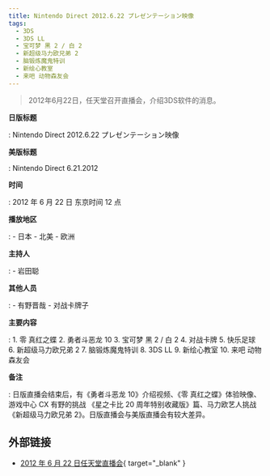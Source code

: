 ```yaml
---
title: Nintendo Direct 2012.6.22 プレゼンテーション映像
tags:
  - 3DS
  - 3DS LL
  - 宝可梦 黑 2 / 白 2
  - 新超级马力欧兄弟 2
  - 脑锻炼魔鬼特训
  - 新绘心教室
  - 来吧 动物森友会
---
```


> 2012年6月22日，任天堂召开直播会，介绍3DS软件的消息。

**日版标题**

:	Nintendo Direct 2012.6.22 プレゼンテーション映像

**美版标题**

:	Nintendo Direct 6.21.2012

**时间**

:	2012 年 6 月 22 日 东京时间 12 点

**播放地区**

:	- 日本
	- 北美
	- 欧洲

**主持人**

:	- 岩田聪

**其他人员**

:	- 有野晋哉
	- 对战卡牌子

**主要内容**

:	1. 零 真红之蝶
	2. 勇者斗恶龙 10
	3. 宝可梦 黑 2 / 白 2
	4. 对战卡牌
	5. 快乐足球
	6. 新超级马力欧兄弟 2
	7. 脑锻炼魔鬼特训
	8. 3DS LL
	9. 新绘心教室
	10. 来吧 动物森友会

**备注**

:	日版直播会结束后，有《勇者斗恶龙 10》介绍视频、《零 真红之蝶》体验映像、游戏中心 CX 有野的挑战 《星之卡比 20 周年特别收藏版》篇、马力欧艺人挑战《新超级马力欧兄弟 2》。日版直播会与美版直播会有较大差异。

## 外部链接

- [2012 年 6 月 22 日任天堂直播会](https://www.bilibili.com/video/BV1FJ411R7sc/){ target="_blank" }
